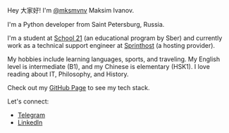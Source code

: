 Hey 大家好! I'm [@mksmvnv](https://github.com/mksmvnv) Maksim Ivanov.

I'm a Python developer from Saint Petersburg, Russia.

I'm a student at [School 21](https://21-school.ru/) (an educational program by Sber) and currently work as a technical support engineer at [Sprinthost](https://sprintbox.ru/) (a hosting provider).

My hobbies include learning languages, sports, and traveling. My English level is intermediate (B1), and my Chinese is elementary (HSK1). I love reading about IT, Philosophy, and History.

Check out my [GitHub Page](https://mksmvnv.github.io/) to see my tech stack.

Let's connect:

* [Telegram](https://t.me/mksm_vnv)
* [LinkedIn](https://www.linkedin.com/in/mksmvnv/)
